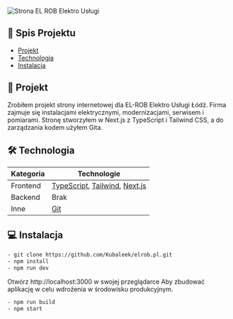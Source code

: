 ![Strona EL ROB Elektro Usługi](./public/img/website.png)

## 📑 Spis Projektu

- [Projekt](#-projekt)
- [Technologia](#-technologia)
- [Instalacja](#-instalacja)

## 🚀 Projekt

<p>
    Zrobiłem projekt strony internetowej dla EL-ROB Elektro Usługi Łódź. 
    Firma zajmuje się instalacjami elektrycznymi, modernizacjami, serwisem i pomiarami. 
    Stronę stworzyłem w Next.js z TypeScript i Tailwind CSS, a do zarządzania kodem użyłem Gita.
</p>

## 🛠️ Technologia

| Kategoria | Technologie                                                                                                         |
| --------- | ------------------------------------------------------------------------------------------------------------------- |
| Frontend  | [TypeScript](https://www.typescriptlang.org/), [Tailwind](https://tailwindcss.com/), [Next.js](https://nextjs.org/) |
| Backend   | Brak                                                                                                                |
| Inne      | [Git](https://git-scm.com/book/pl/v2/Pierwsze-kroki-Podstawy-Git)                                                                                                      |


## 💻 Instalacja

```bash
- git clone https://github.com/Kubaleek/elrob.pl.git
- npm install
- npm run dev
```

Otwórz http://localhost:3000 w swojej przeglądarce
Aby zbudować aplikację w celu wdrożenia w środowisku produkcyjnym.

```bash
- npm run build
- npm start
```
